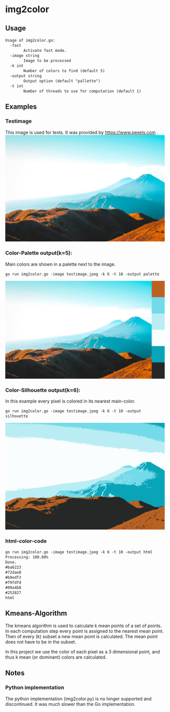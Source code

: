 # img2color

## Usage

```
Usage of img2color.go:
  -fast
    	Activate fast mode.
  -image string
    	Image to be processed
  -k int
    	Number of colors to find (default 5)
  -output string
    	Output option (default "pallette")
  -t int
    	Number of threads to use for computation (default 1)
```

## Examples

### Testimage
This image is used for tests. It was provided by https://www.pexels.com .
![test image](https://raw.githubusercontent.com/nicolas93/img2color/master/testimage.jpeg)


### Color-Palette output(k=5):
Main  colors are shown in a palette next to the image.

```
go run img2color.go -image testimage.jpeg -k 6 -t 10 -output palette
```
![test image with color-palette](https://raw.githubusercontent.com/nicolas93/img2color/master/testimage.jpeg_palette_k6.png)

### Color-Silhouette output(k=6):
In this example every pixel is colored in its nearest main-color.

```
go run img2color.go -image testimage.jpeg -k 6 -t 10 -output silhouette
```
![test image with color-silhouette](https://raw.githubusercontent.com/nicolas93/img2color/master/testimage.jpeg_silhouette_k6.png)

### html-color-code
```
go run img2color.go -image testimage.jpeg -k 6 -t 10 -output html
Processing: 100.00%
Done.
#ba6223
#72dae8
#b9edf3
#f9fdfd
#09a4b8
#252827
html
```

## Kmeans-Algorithm

The kmeans algorithm is used to calculate k mean points of a set of points.
In each computation step every point is assigned to the nearest mean point. 
Then of every (k) subset a new mean point is calculated. The mean point does not have to be in the subset.

In this project we use the color of each pixel as a 3 dimensional point, and thus k mean (or dominant) colors are calculated. 


## Notes

### Python implementation
The python implementation (img2color.py) is no longer supported and discontinued.
It was much slower than the Go implementation.